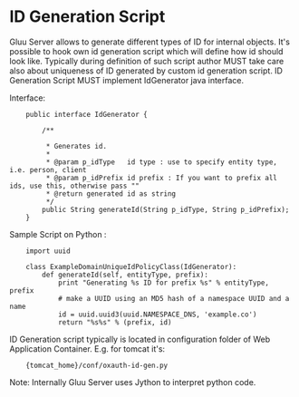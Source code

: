 # ID Generation Script

Gluu Server allows to generate different types of ID for internal objects. It's possible to hook own id generation script which will define how id should look like. Typically during definition of such script author MUST take care also about uniqueness of ID generated by custom id generation script. ID Generation Script MUST implement IdGenerator java interface.

Interface:


        public interface IdGenerator {

            /**

             * Generates id.
             *
             * @param p_idType   id type : use to specify entity type, i.e. person, client
             * @param p_idPrefix id prefix : If you want to prefix all ids, use this, otherwise pass ""
             * @return generated id as string
             */
            public String generateId(String p_idType, String p_idPrefix);
        }


Sample Script on Python :


        import uuid

        class ExampleDomainUniqueIdPolicyClass(IdGenerator):
            def generateId(self, entityType, prefix):
                print "Generating %s ID for prefix %s" % entityType, prefix
                # make a UUID using an MD5 hash of a namespace UUID and a name
                id = uuid.uuid3(uuid.NAMESPACE_DNS, 'example.co')
                return "%s%s" % (prefix, id)

ID Generation script typically is located in configuration folder of Web Application Container. E.g. for tomcat it's:

        {tomcat_home}/conf/oxauth-id-gen.py

Note: Internally Gluu Server uses Jython to interpret python code.
